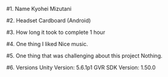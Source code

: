 #1. Name
Kyohei Mizutani

#2. Headset
Cardboard (Android)

#3. How long it took to complete
1 hour

#4. One thing I liked
Nice music.

#5. One thing that was challenging about this project
Nothing.

#6. Versions
Unity Version: 5.6.1p1
GVR SDK Version: 1.50.0


